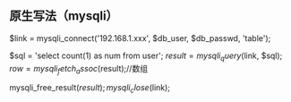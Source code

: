 ## 原生写法（mysqli）
$link = mysqli_connect('192.168.1.xxx', $db_user, $db_passwd, 'table');

$sql = 'select count(1) as num from user';
$result = mysqli_query($link, $sql);
$row = mysqli_fetch_assoc($result);//数组

mysqli_free_result($result);
mysqli_close($link);
